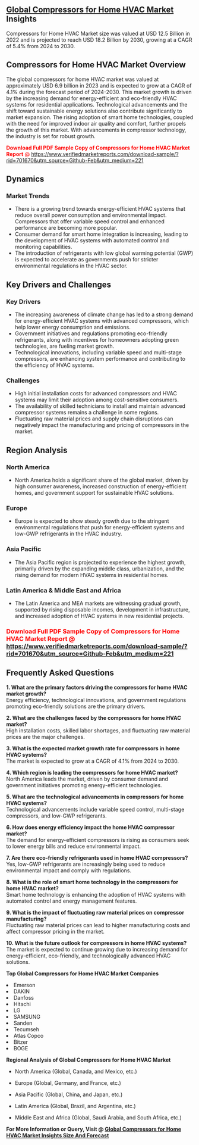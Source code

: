 <h2><a href="https://www.verifiedmarketreports.com/download-sample/?rid=701670&amp;utm_source=Github&amp;utm_medium=221" target="_blank">Global Compressors for Home HVAC Market</a> Insights</h2><p>Compressors for Home HVAC Market size was valued at USD 12.5 Billion in 2022 and is projected to reach USD 18.2 Billion by 2030, growing at a CAGR of 5.4% from 2024 to 2030.</p><p> <h2>Compressors for Home HVAC Market Overview</h2> <p>The global compressors for home HVAC market was valued at approximately USD 6.9 billion in 2023 and is expected to grow at a CAGR of 4.1% during the forecast period of 2024-2030. This market growth is driven by the increasing demand for energy-efficient and eco-friendly HVAC systems for residential applications. Technological advancements and the shift toward sustainable energy solutions also contribute significantly to market expansion. The rising adoption of smart home technologies, coupled with the need for improved indoor air quality and comfort, further propels the growth of this market. With advancements in compressor technology, the industry is set for robust growth.</p> <p><p><span class=""><span style="color: #ff0000;"><strong>Download Full PDF Sample Copy of Compressors for Home HVAC Market Report</strong> @ </span><a href="https://www.verifiedmarketreports.com/download-sample/?rid=701670&amp;utm_source=Github-Feb&amp;utm_medium=221" target="_blank">https://www.verifiedmarketreports.com/download-sample/?rid=701670&amp;utm_source=Github-Feb&amp;utm_medium=221</a></span></p></p> <h2>Dynamics</h2> <h3>Market Trends</h3> <ul> <li>There is a growing trend towards energy-efficient HVAC systems that reduce overall power consumption and environmental impact. Compressors that offer variable speed control and enhanced performance are becoming more popular.</li> <li>Consumer demand for smart home integration is increasing, leading to the development of HVAC systems with automated control and monitoring capabilities.</li> <li>The introduction of refrigerants with low global warming potential (GWP) is expected to accelerate as governments push for stricter environmental regulations in the HVAC sector.</li> </ul> <h2>Key Drivers and Challenges</h2> <h3>Key Drivers</h3> <ul> <li>The increasing awareness of climate change has led to a strong demand for energy-efficient HVAC systems with advanced compressors, which help lower energy consumption and emissions.</li> <li>Government initiatives and regulations promoting eco-friendly refrigerants, along with incentives for homeowners adopting green technologies, are fueling market growth.</li> <li>Technological innovations, including variable speed and multi-stage compressors, are enhancing system performance and contributing to the efficiency of HVAC systems.</li> </ul> <h3>Challenges</h3> <ul> <li>High initial installation costs for advanced compressors and HVAC systems may limit their adoption among cost-sensitive consumers.</li> <li>The availability of skilled technicians to install and maintain advanced compressor systems remains a challenge in some regions.</li> <li>Fluctuating raw material prices and supply chain disruptions can negatively impact the manufacturing and pricing of compressors in the market.</li> </ul> <h2>Region Analysis</h2> <h3>North America</h3> <ul> <li>North America holds a significant share of the global market, driven by high consumer awareness, increased construction of energy-efficient homes, and government support for sustainable HVAC solutions.</li> </ul> <h3>Europe</h3> <ul> <li>Europe is expected to show steady growth due to the stringent environmental regulations that push for energy-efficient systems and low-GWP refrigerants in the HVAC industry.</li> </ul> <h3>Asia Pacific</h3> <ul> <li>The Asia Pacific region is projected to experience the highest growth, primarily driven by the expanding middle class, urbanization, and the rising demand for modern HVAC systems in residential homes.</li> </ul> <h3>Latin America & Middle East and Africa</h3> <ul> <li>The Latin America and MEA markets are witnessing gradual growth, supported by rising disposable incomes, development in infrastructure, and increased adoption of HVAC systems in new residential projects.</li> </ul> <h3><p><span class=""><span style="color: #ff0000;"><strong>Download Full PDF Sample Copy of Compressors for Home HVAC Market Report</strong> @ </span><a href="https://www.verifiedmarketreports.com/download-sample/?rid=701670&amp;utm_source=Github-Feb&amp;utm_medium=221" target="_blank">https://www.verifiedmarketreports.com/download-sample/?rid=701670&amp;utm_source=Github-Feb&amp;utm_medium=221</a></span></p></h3> <h2>Frequently Asked Questions</h2> <p><strong>1. What are the primary factors driving the compressors for home HVAC market growth?</strong><br> Energy efficiency, technological innovations, and government regulations promoting eco-friendly solutions are the primary drivers.</p> <p><strong>2. What are the challenges faced by the compressors for home HVAC market?</strong><br> High installation costs, skilled labor shortages, and fluctuating raw material prices are the major challenges.</p> <p><strong>3. What is the expected market growth rate for compressors in home HVAC systems?</strong><br> The market is expected to grow at a CAGR of 4.1% from 2024 to 2030.</p> <p><strong>4. Which region is leading the compressors for home HVAC market?</strong><br> North America leads the market, driven by consumer demand and government initiatives promoting energy-efficient technologies.</p> <p><strong>5. What are the technological advancements in compressors for home HVAC systems?</strong><br> Technological advancements include variable speed control, multi-stage compressors, and low-GWP refrigerants.</p> <p><strong>6. How does energy efficiency impact the home HVAC compressor market?</strong><br> The demand for energy-efficient compressors is rising as consumers seek to lower energy bills and reduce environmental impact.</p> <p><strong>7. Are there eco-friendly refrigerants used in home HVAC compressors?</strong><br> Yes, low-GWP refrigerants are increasingly being used to reduce environmental impact and comply with regulations.</p> <p><strong>8. What is the role of smart home technology in the compressors for home HVAC market?</strong><br> Smart home technology is enhancing the adoption of HVAC systems with automated control and energy management features.</p> <p><strong>9. What is the impact of fluctuating raw material prices on compressor manufacturing?</strong><br> Fluctuating raw material prices can lead to higher manufacturing costs and affect compressor pricing in the market.</p> <p><strong>10. What is the future outlook for compressors in home HVAC systems?</strong><br> The market is expected to continue growing due to increasing demand for energy-efficient, eco-friendly, and technologically advanced HVAC solutions.</p> </p><p><strong>Top Global Compressors for Home HVAC Market Companies</strong></p><div data-test-id=""><p><li>Emerson</li><li> DAKIN</li><li> Danfoss</li><li> Hitachi</li><li> LG</li><li> SAMSUNG</li><li> Sanden</li><li> Tecumseh</li><li> Atlas Copco</li><li> Bitzer</li><li> BOGE</li></p><div><strong>Regional Analysis of&nbsp;Global Compressors for Home HVAC Market</strong></div><ul><li dir="ltr"><p dir="ltr">North America&nbsp;(Global, Canada, and Mexico, etc.)</p></li><li dir="ltr"><p dir="ltr">Europe (Global, Germany, and France, etc.)</p></li><li dir="ltr"><p dir="ltr">Asia Pacific&nbsp;(Global, China, and Japan, etc.)</p></li><li dir="ltr"><p dir="ltr">Latin America&nbsp;(Global, Brazil, and Argentina, etc.)</p></li><li dir="ltr">Middle East and Africa&nbsp;(Global, Saudi Arabia, and South Africa, etc.)</li></ul><p><strong>For More Information or Query, Visit @&nbsp;</strong><strong><a href="https://www.verifiedmarketreports.com/product/compressors-for-home-hvac-market/?utm_source=Github&amp;utm_medium=221" target="_blank">Global Compressors for Home HVAC Market Insights Size And Forecast</a></strong></p></div>
